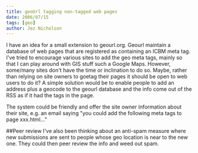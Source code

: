 ```yaml
---
title: geoUrl tagging non-tagged web pages
date: 2006/07/15
tags: [geo]
author: Jez Nicholson
---
```

I have an idea for a small extension to geourl.org. Geourl maintain a database of web pages that are registered as containing an ICBM meta tag. I've tried to encourage various sites to add the geo meta tags, mainly so that I can play around with GIS stuff such a Google Maps. However, some/many sites don't have the time or inclination to do so. Maybe, rather than relying on site owners to goetag their pages it should be open to web users to do it? A simple solution would be to enable people to add an address plus a geocode to the geourl database and the info come out of the RSS as if it had the tags in the page.

The system could be friendly and offer the site owner information about their site, e.g. an email saying "you could add the following meta tags to page xxx.html..."

##Peer review
I've also been thinking about an anti-spam measure where new submissions are sent to people whose geo location is near to the new one. They could then peer review the info and weed out spam.
